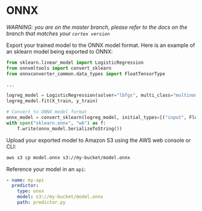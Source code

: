 # ONNX

_WARNING: you are on the master branch, please refer to the docs on the branch that matches your `cortex version`_

Export your trained model to the ONNX model format. Here is an example of an sklearn model being exported to ONNX:

```python
from sklearn.linear_model import LogisticRegression
from onnxmltools import convert_sklearn
from onnxconverter_common.data_types import FloatTensorType

...

logreg_model = LogisticRegression(solver="lbfgs", multi_class="multinomial")
logreg_model.fit(X_train, y_train)

# Convert to ONNX model format
onnx_model = convert_sklearn(logreg_model, initial_types=[("input", FloatTensorType([1, 4]))])
with open("sklearn.onnx", "wb") as f:
    f.write(onnx_model.SerializeToString())
```

Upload your exported model to Amazon S3 using the AWS web console or CLI:

```bash
aws s3 cp model.onnx s3://my-bucket/model.onnx
```

Reference your model in an `api`:

```yaml
- name: my-api
  predictor:
    type: onnx
    model: s3://my-bucket/model.onnx
    path: predictor.py
```
